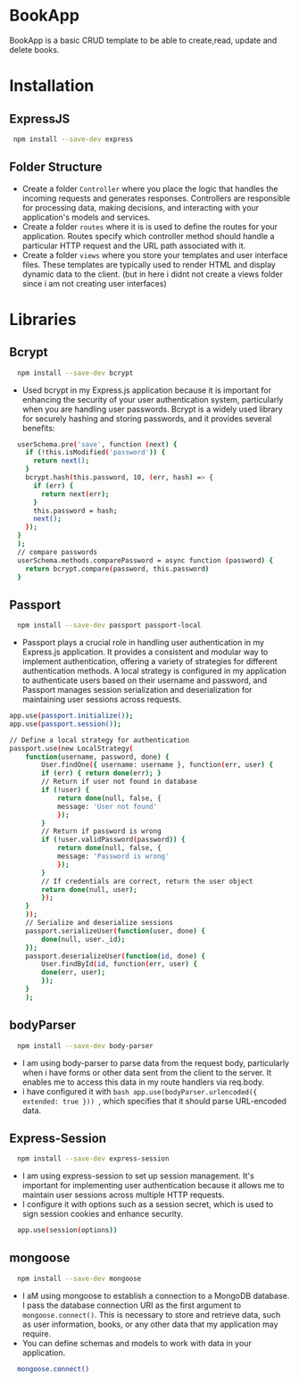 # BookApp
BookApp is a basic CRUD template to be able to create,read, update and delete books.
# Installation
## ExpressJS
```bash
 npm install --save-dev express
```
## Folder Structure

- Create a folder `Controller` where you place the logic that handles the incoming requests and generates responses. Controllers are responsible for processing data, making decisions, 
  and interacting with your application's models and services.
- Create a folder `routes` where it is  is used to define the routes for your application. Routes specify which controller method should handle a particular HTTP request and the URL 
  path associated with it.
- Create a folder `views` where you store your templates and user interface files. These templates are typically used to render HTML and display dynamic data to the client.
  (but in here i didnt not create a views folder since i am not creating user interfaces)

# Libraries

## Bcrypt

```bash
  npm install --save-dev bcrypt
```
- Used bcrypt in my Express.js application because it is important for enhancing the security of your user authentication system, particularly when you are handling user passwords. Bcrypt is a widely 
  used library for securely hashing and storing passwords, and it provides several benefits:
```bash
  userSchema.pre('save', function (next) {
    if (!this.isModified('password')) {
      return next();
    }
    bcrypt.hash(this.password, 10, (err, hash) => {
      if (err) {
        return next(err);
      }
      this.password = hash;
      next();
    });
  }
  );
  // compare passwords
  userSchema.methods.comparePassword = async function (password) {
    return bcrypt.compare(password, this.password)
  }
```
## Passport

```bash
  npm install --save-dev passport passport-local
```

- Passport plays a crucial role in handling user authentication in my Express.js application. It provides a consistent and modular way to implement authentication, offering a variety 
  of strategies for different authentication methods. A local strategy is configured in my application to authenticate users based on their username and password, and Passport 
  manages session serialization and deserialization for maintaining user sessions across requests.

```bash
app.use(passport.initialize());
app.use(passport.session());

// Define a local strategy for authentication
passport.use(new LocalStrategy(
    function(username, password, done) {
        User.findOne({ username: username }, function(err, user) {
        if (err) { return done(err); }
        // Return if user not found in database
        if (!user) {
            return done(null, false, {
            message: 'User not found'
            });
        }
        // Return if password is wrong
        if (!user.validPassword(password)) {
            return done(null, false, {
            message: 'Password is wrong'
            });
        }
        // If credentials are correct, return the user object
        return done(null, user);
        });
    }
    ));
    // Serialize and deserialize sessions
    passport.serializeUser(function(user, done) {
        done(null, user._id);
    });
    passport.deserializeUser(function(id, done) {
        User.findById(id, function(err, user) {
        done(err, user);
        });
    }
    );
```
## bodyParser

```bash
  npm install --save-dev body-parser
```

- I am using body-parser to parse data from the request body, particularly when i have forms or other data sent from the client to the server. It enables me to access this data in my route 
  handlers via req.body.
- i have configured it with ```bash app.use(bodyParser.urlencoded({ extended: true })) ```, which specifies that it should parse URL-encoded data.

## Express-Session

```bash
  npm install --save-dev express-session
```

-  I am using express-session to set up session management. It's important for implementing user authentication because it allows me to maintain user sessions across multiple HTTP requests. 
-  I configure it with options such as a session secret, which is used to sign session cookies and enhance security.
```bash
  app.use(session(options))
```

## mongoose

```bash
  npm install --save-dev mongoose
```

- I aM using mongoose to establish a connection to a MongoDB database. I pass the database connection URI as the first argument to `mongoose.connect()`. This is necessary to store and retrieve data, 
  such as user information, books, or any other data that my application may require.
- You can define schemas and models to work with data in your application.
```bash
  mongoose.connect()
```

